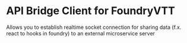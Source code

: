 # API Bridge Client for FoundryVTT
Allows you to establish realtime socket connection for sharing data (f.x. react to hooks in foundry) to an external microservice server